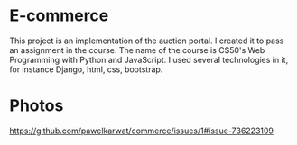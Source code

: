 # E-commerce
This project is an implementation of the auction portal. I created it to pass an assignment in the course. The name of the course is 
CS50's Web Programming with Python and JavaScript. I used several technologies in it, for instance Django, html, css, bootstrap. 

# Photos
https://github.com/pawelkarwat/commerce/issues/1#issue-736223109
